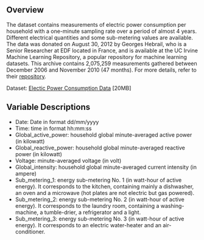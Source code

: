 ## Overview

The dataset contains measurements of electric power consumption per household with a one-minute sampling rate over a period of almost 4 years. Different electrical quantities and some sub-metering values are available. The data was donated on August 30, 2012 by Georges Hebrail, who is a Senior Researcher at EDF located in France, and is available at the UC Irvine Machine Learning Repository, a popular repository for machine learning datasets. This archive contains 2,075,259 measurements gathered between December 2006 and November 2010 (47 months). For more details, refer to their [repository](https://archive.ics.uci.edu/ml/datasets/individual+household+electric+power+consumption).

Dataset: [Electic Power Consumption Data](https://d396qusza40orc.cloudfront.net/exdata%2Fdata%2Fhousehold_power_consumption.zip) [20MB]

## Variable Descriptions

- Date: Date in format dd/mm/yyyy
- Time: time in format hh:mm:ss
- Global_active_power: household global minute-averaged active power (in kilowatt)
- Global_reactive_power: household global minute-averaged reactive power (in kilowatt)
- Voltage: minute-averaged voltage (in volt)
- Global_intensity: household global minute-averaged current intensity (in ampere)
- Sub_metering_1: energy sub-metering No. 1 (in watt-hour of active energy). It corresponds to the kitchen, containing mainly a dishwasher, an oven and a microwave (hot plates are not electric but gas powered).
- Sub_metering_2: energy sub-metering No. 2 (in watt-hour of active energy). It corresponds to the laundry room, containing a washing-machine, a tumble-drier, a refrigerator and a light.
- Sub_metering_3: energy sub-metering No. 3 (in watt-hour of active energy). It corresponds to an electric water-heater and an air-conditioner.
